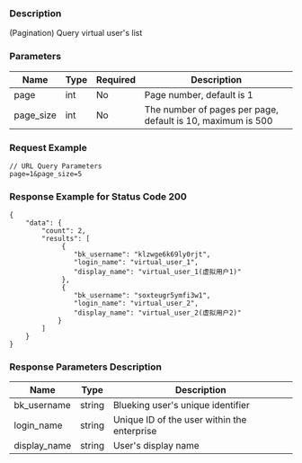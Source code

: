 ### Description

(Pagination) Query virtual user's list

### Parameters

| Name      | Type | Required | Description                                                 |
|-----------|------|----------|-------------------------------------------------------------|
| page      | int  | No       | Page number, default is 1                                   |
| page_size | int  | No       | The number of pages per page, default is 10, maximum is 500 |

### Request Example

```
// URL Query Parameters
page=1&page_size=5
```

### Response Example for Status Code 200

```json5
{
    "data": {
        "count": 2,
        "results": [
             {
                "bk_username": "klzwge6k69ly0rjt",
                "login_name": "virtual_user_1",
                "display_name": "virtual_user_1(虚拟用户1)"
             },
             {
                "bk_username": "soxteugr5ymfi3w1",
                "login_name": "virtual_user_2",
                "display_name": "virtual_user_2(虚拟用户2)"
            }
        ]
    }
}
```

### Response Parameters Description

| Name         | Type   | Description                                 |
|--------------|--------|---------------------------------------------|
| bk_username  | string | Blueking user's unique identifier           |
| login_name   | string | Unique ID of the user within the enterprise |
| display_name | string | User's display name                         |
